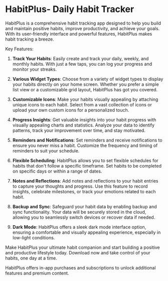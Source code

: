 
# HabitPlus- Daily Habit Tracker
HabitPlus is a comprehensive habit tracking app designed to help you build and maintain positive habits, improve productivity, and achieve your goals. With its user-friendly interface and powerful features, HabitPlus makes habit tracking a breeze.

Key Features:
1. **Track Your Habits**: Easily create and track your daily, weekly, and monthly habits. With just a few taps, you can log your progress and monitor your streaks.

2. **Various Widget Types**: Choose from a variety of widget types to display your habits directly on your home screen. Whether you prefer a simple list view or a customizable grid layout, HabitPlus has got you covered.

3. **Customizable Icons**: Make your habits visually appealing by attaching unique icons to each habit. Select from a vast collection of icons or upload your own custom icons for a personalized touch.

4. **Progress Insights**: Get valuable insights into your habit progress with visually appealing charts and statistics. Analyze your data to identify patterns, track your improvement over time, and stay motivated.

5. **Reminders and Notifications**: Set reminders and receive notifications to ensure you never miss a habit. Customize the frequency and timing of reminders to suit your schedule.

6. **Flexible Scheduling**: HabitPlus allows you to set flexible schedules for habits that don't follow a specific timeframe. Set habits to be completed on specific days or within a range of dates.

7. **Notes and Reflections**: Add notes and reflections to your habit entries to capture your thoughts and progress. Use this feature to record insights, celebrate milestones, or track your emotions related to each habit.

8. **Backup and Sync**: Safeguard your habit data by enabling backup and sync functionality. Your data will be securely stored in the cloud, allowing you to seamlessly switch devices or recover data if needed.

9. **Dark Mode**: HabitPlus offers a sleek dark mode interface option, ensuring a comfortable and visually appealing experience, especially in low-light conditions.

Make HabitPlus your ultimate habit companion and start building a positive and productive lifestyle today. Download now and take control of your habits, one day at a time.

HabitPlus offers in-app purchases and subscriptions to unlock additional features and premium content.
